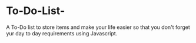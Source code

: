 # To-Do-List-
A To-Do list to store items and make your life easier so that you don't forget yur day to day requirements using Javascript.
